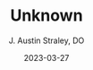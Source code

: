 ---
title: Unknown
author: J. Austin Straley, DO
layout: post
header: true
chapter: 02
section: 00
weight: 20
lesson: 00
date: 2023-03-27
---